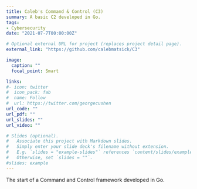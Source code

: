 ```yaml
---
title: Caleb's Command & Control (C3)
summary: A basic C2 developed in Go.
tags:
- Cybersecurity
date: "2021-07-7T00:00:00Z"

# Optional external URL for project (replaces project detail page).
external_link: "https://github.com/calebmatsick/C3"

image:
  caption: ""
  focal_point: Smart

links:
#- icon: twitter
#  icon_pack: fab
#  name: Follow
#  url: https://twitter.com/georgecushen
url_code: ""
url_pdf: ""
url_slides: ""
url_video: ""

# Slides (optional).
#   Associate this project with Markdown slides.
#   Simply enter your slide deck's filename without extension.
#   E.g. `slides = "example-slides"` references `content/slides/example-slides.md`.
#   Otherwise, set `slides = ""`.
#slides: example
---
```


The start of a Command and Control framework developed in Go.
